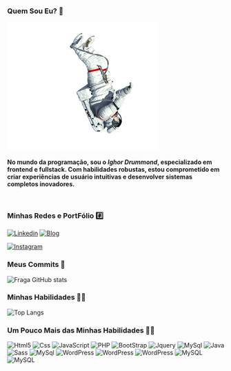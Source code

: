 ### Quem Sou Eu? 🤔

<img src="astronauta.gif" width='350' alt="Astronauta">

<strong>No mundo da programação, sou o <i>Ighor Drummond</i>, especializado em frontend e fullstack. Com habilidades robustas, estou comprometido em criar experiências de usuário intuitivas e desenvolver sistemas completos inovadores.</strong>

<br>

### Minhas Redes e PortFólio #️⃣
[![Linkedin](https://img.shields.io/badge/LinkedIn-0077B5?style=for-the-badge&logo=linkedin&logoColor=white)](https://www.linkedin.com/in/ighordrummond/)
[![Blog](https://img.shields.io/website?label=IghorDrummond&style=for-the-badge&url=https://ighordrummond.github.io/PortFolio/)](https://ighordrummond.github.io/PortFolio/)

[![Instagram](https://img.shields.io/badge/Instagram-E4405F?style=for-the-badge&logo=instagram&logoColor=white)](https://www.instagram.com/ighordrummond/)

### Meus Commits 🚀
![Fraga GitHub stats](https://github-readme-stats.vercel.app/api?username=IghorDrummond&show_icons=true&theme=merko)
### Minhas Habilidades 👨‍💻
![Top Langs](https://github-readme-stats.vercel.app/api/top-langs/?username=IghorDrummond&theme=blue-green)

### Um Pouco Mais das Minhas Habilidades 👨‍💻
<div style="display: inline-block">
    <img aling="center" alt="Html5" src="https://img.shields.io/badge/HTML5-E34F26?style=for-the-badge&logo=html5&logoColor=white">
    <img aling="center" alt="Css" src="https://img.shields.io/badge/CSS3-1572B6?style=for-the-badge&logo=css3&logoColor=white">   
    <img aling="center" alt="JavaScript" src="https://img.shields.io/badge/JavaScript-F7DF1E?style=for-the-badge&logo=javascript&logoColor=black"> 
    <img aling="center" alt="PHP" src="https://img.shields.io/badge/PHP-777BB4?style=for-the-badge&logo=php&logoColor=white">     
    <img aling="center" alt="BootStrap" src="https://img.shields.io/badge/Bootstrap-563D7C?style=for-the-badge&logo=bootstrap&logoColor=white">  
    <img aling="center" alt="Jquery" src="https://img.shields.io/badge/jQuery-0769AD?style=for-the-badge&logo=jquery&logoColor=white">      
    <img aling="center" alt="MySql" src="https://img.shields.io/badge/MySQL-00000F?style=for-the-badge&logo=mysql&logoColor=white">    
    <img aling="center" alt="Java" src="https://img.shields.io/badge/Java-ED8B00?style=for-the-badge&logo=openjdk&logoColor=white">
    <img aling="center" alt="Sass" src="https://img.shields.io/badge/Sass-CC6699?style=for-the-badge&logo=sass&logoColor=white">        
    <img aling="center" alt="MySql" src="https://img.shields.io/badge/Microsoft_Office-D83B01?style=for-the-badge&logo=microsoft-office&logoColor=white"> 
    <img aling="center" alt="WordPress" src="https://img.shields.io/badge/Wordpress-21759B?style=for-the-badge&logo=wordpress&logoColor=white">   
    <img aling="center" alt="WordPress" src="https://img.shields.io/badge/apache%20netbeans-1B6AC6?style=for-the-badge&logo=apache%20netbeans%20IDE&logoColor=whit"> 
    <img aling="center" alt="WordPress" src="https://img.shields.io/badge/Ionic-3880FF?style=for-the-badge&logo=ionic&logoColor=white"> 
    <img aling="center" alt="MySQL" src="https://img.shields.io/badge/MySQL-005C84?style=for-the-badge&logo=mysql&logoColor=white"> 
    <img aling="center" alt="MySQL" src="https://img.shields.io/badge/MariaDB-003545?style=for-the-badge&logo=mariadb&logoColor=white"> 
</div>
<br>
<br>


